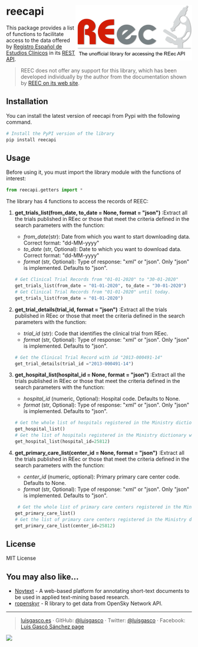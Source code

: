 # reecapi <img src="www/reecapi_logo.png" align="right"  height = 150/>



This package provides a list of functions to facilitate access to the
data offered by [Registro Español de Estudios Clínicos](https://reec.aemps.es/reec/public/web.html) in its
[REST API](https://sede.aemps.gob.es/docs/Manual-Interaccion-REEC-Servicio-Extraccion-Datos-v1.pdf).


> REEC does not offer any support for this library, which has been developed individually by the author from the documentation shown by [REEC on its web site](https://sede.aemps.gob.es/docs/Manual-Interaccion-REEC-Servicio-Extraccion-Datos-v1.pdf). 

## Installation

You can install the latest version of reecapi from Pypi with the
following command.
``` python
# Install the PyPI version of the library
pip install reecapi
```

## Usage
Before using it, you must import the library module with the functions of interest:
```python
from reecapi.getters import *
```
The library has 4 functions to access the records of REEC:

 1. **get_trials_list(from_date, to_date = None, format = "json")** :Extract all the trials published in REec or those that meet the criteria defined in the search parameters with the function:
    - *from_date*(str):  Date from which you want to start downloading data. Correct format: "dd-MM-yyyy"
    - *to_date* (str, Optional): Date to which you want to download data. Correct format: "dd-MM-yyyy"
    - *format* (str, Optional):  Type of response: "xml" or "json". Only "json" is implemented. Defaults to "json".

    ``` python 
    # Get Clinical Trial Records from "01-01-2020" to "30-01-2020"
    get_trials_list(from_date = "01-01-2020", to_date = "30-01-2020")
    # Get Clinical Trial Records from "01-01-2020" until today.
    get_trials_list(from_date = "01-01-2020")
    ```
2. **get_trial_details(trial_id, format = "json")** :Extract all the trials published in REec or those that meet the criteria defined in the search parameters with the function:
    - *trial_id* (str): Code that identifies the clinical trial from REec.
    - *format* (str, Optional):  Type of response: "xml" or "json". Only "json" is implemented. Defaults to "json".
    ``` python 
    # Get the Clinical Trial Record with id "2013-000491-14"
    get_trial_details(trial_id ="2013-000491-14")
    ```
3. **get_hospital_list(hospital_id = None, format = "json")** :Extract all the trials published in REec or those that meet the criteria defined in the search parameters with the function:
    - *hospital_id* (numeric, Optional): Hospital code. Defaults to None.
    - *format* (str, Optional):  Type of response: "xml" or "json". Only "json" is implemented. Defaults to "json".
    ``` python 
    # Get the whole list of hospitals registered in the Ministry dictionary.
    get_hospital_list()
    # Get the list of hospitals registered in the Ministry dictionary with the hospital_id="25812"
    get_hospital_list(hospital_id=25812)
    ```
4. **get_primary_care_list(center_id = None, format = "json")** :Extract all the trials published in REec or those that meet the criteria defined in the search parameters with the function:
    - *center_id* (numeric, optional): Primary primary care center code. Defaults to None.
    - *format* (str, Optional):  Type of response: "xml" or "json". Only "json" is implemented. Defaults to "json".
    ``` python 
     # Get the whole list of primary care centers registered in the Ministry dictionary.
    get_primary_care_list()
    # Get the list of primary care centers registered in the Ministry dictionary with the center_id="25812"
    get_primary_care_list(center_id=25812)
    ```



## License
MIT License

## You may also like…

  - [Noytext](https://github.com/luisgasco/Ropensky) - A web-based platform for annotating short-text documents to be used in applied     text-mining based research.
  - [ropenskyr](https://github.com/luisgasco/openskyr) - R library to get data from OpenSky Network API.
 

-------


> [luisgasco.es](http://luisgasco.es/) · GitHub:
> [@luisgasco](https://github.com/luisgasco) · Twitter:
> [@luisgasco](https://twitter.com/luisgasco) · Facebook: [Luis Gascó
> Sánchez
> page](https://www.facebook.com/Luis-Gasco-Sanchez-165003227504667)

  <a href="https://paypal.me/luisgasco?locale.x=es_ES">
    <img src="https://img.shields.io/badge/$-donate-ff69b4.svg?maxAge=2592000&amp;style=flat">
  </a>
